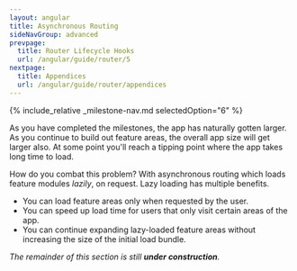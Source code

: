```yaml
---
layout: angular
title: Asynchronous Routing
sideNavGroup: advanced
prevpage:
  title: Router Lifecycle Hooks
  url: /angular/guide/router/5
nextpage:
  title: Appendices
  url: /angular/guide/router/appendices
---
```

<!-- FilePath: src/angular/guide/router/6.md -->
<?code-excerpt path-base="router"?>
{% include_relative _milestone-nav.md selectedOption="6" %}

As you have completed the milestones, the app has naturally gotten larger.
As you continue to build out feature areas, the overall app size will get larger also.
At some point you'll reach a tipping point where the app takes long time to load.

How do you combat this problem?  With asynchronous routing which loads feature modules _lazily_, on request.
Lazy loading has multiple benefits.

- You can load feature areas only when requested by the user.
- You can speed up load time for users that only visit certain areas of the app.
- You can continue expanding lazy-loaded feature areas without increasing the size of the initial load bundle.

_The remainder of this section is still **under construction**._